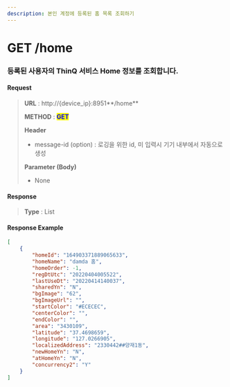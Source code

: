 ```yaml
---
description: 본인 계정에 등록된 홈 목록 조회하기
---
```


# GET /home

### 등록된 사용자의 ThinQ 서비스 Home 정보를 조회합니다. &#x20;

#### Request

> **URL** : http://{device\_ip}:8951**/home**
>
> **METHOD** : <mark style="color:blue;">**GET**</mark>
>
> **Header**&#x20;
>
> * message-id (option) : 로깅을 위한 id, 미 입력시 기기 내부에서 자동으로 생성
>
> **Parameter (Body)**
>
> * None

#### **Response**

> **Type** : List

#### Response Example

```json
[    
    {
        "homeId": "164903371889065633",
        "homeName": "damda 홈",
        "homeOrder": -1,
        "regDtUtc": "20220404005522",
        "lastUseDt": "20220414140037",
        "sharedYn": "N",
        "bgImage": "62",
        "bgImageUrl": "",
        "startColor": "#ECECEC",
        "centerColor": "",
        "endColor": "",
        "area": "3430109",
        "latitude": "37.4698659",
        "longitude": "127.0266905",
        "localizedAddress": "2330442##양재1동",
        "newHomeYn": "N",
        "atHomeYn": "N",
        "concurrency2": "Y"
    }
]
```
